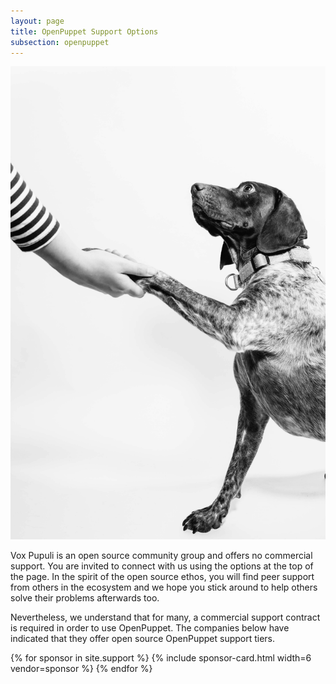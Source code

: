 ```yaml
---
layout: page
title: OpenPuppet Support Options
subsection: openpuppet
---
```


<img class="float-end w-33 mx-5 img-thumbnail shadow-lg" src="/static/images/openpuppet/dog.jpg" />

Vox Pupuli is an open source community group and offers no commercial support.
You are invited to connect with us using the options at the top of the page. In
the spirit of the open source ethos, you will find peer support from others in
the ecosystem and we hope you stick around to help others solve their problems
afterwards too.

Nevertheless, we understand that for many, a commercial support
contract is required in order to use OpenPuppet. The companies below have
indicated that they offer open source OpenPuppet support tiers.

<div class="row">
  {% for sponsor in site.support %}
    {% include sponsor-card.html width=6 vendor=sponsor %}
  {% endfor %}
</div>
